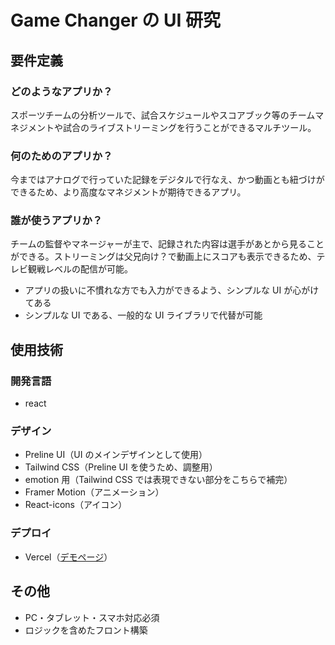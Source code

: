 # Game Changer の UI 研究

## 要件定義

### どのようなアプリか？

スポーツチームの分析ツールで、試合スケジュールやスコアブック等のチームマネジメントや試合のライブストリーミングを行うことができるマルチツール。

### 何のためのアプリか？

今まではアナログで行っていた記録をデジタルで行なえ、かつ動画とも紐づけができるため、より高度なマネジメントが期待できるアプリ。

### 誰が使うアプリか？

チームの監督やマネージャーが主で、記録された内容は選手があとから見ることができる。ストリーミングは父兄向け？で動画上にスコアも表示できるため、テレビ観戦レベルの配信が可能。

- アプリの扱いに不慣れな方でも入力ができるよう、シンプルな UI が心がけてある
- シンプルな UI である、一般的な UI ライブラリで代替が可能

## 使用技術

### 開発言語

- react

### デザイン

- Preline UI（UI のメインデザインとして使用）
- Tailwind CSS（Preline UI を使うため、調整用）
- emotion 用（Tailwind CSS では表現できない部分をこちらで補完）
- Framer Motion（アニメーション）
- React-icons（アイコン）

### デプロイ

- Vercel（[デモページ](https://ui-research-game-changer-92rk.vercel.app/)）

## その他

- PC・タブレット・スマホ対応必須
- ロジックを含めたフロント構築
